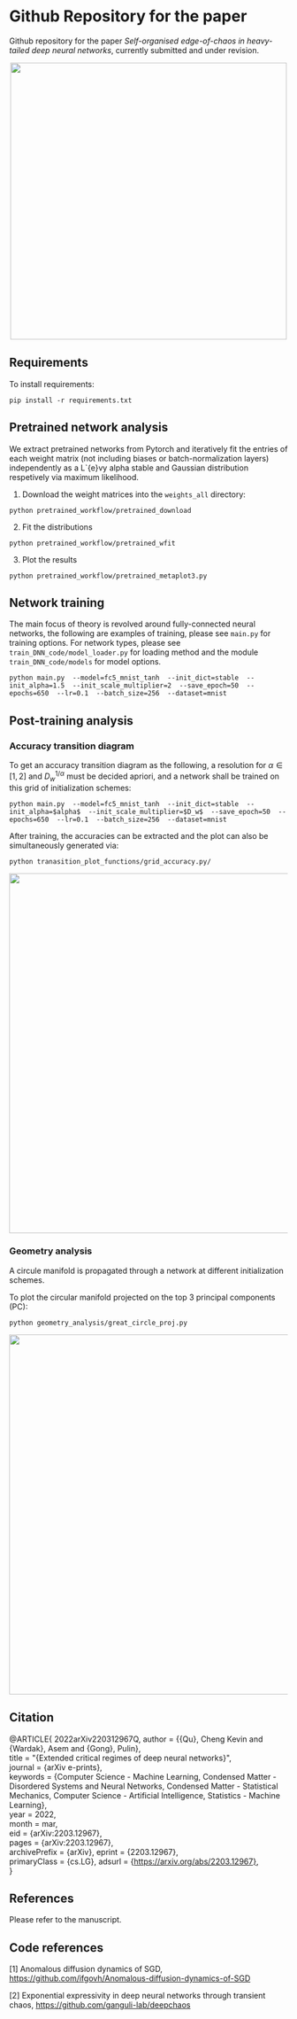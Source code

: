 # Github Repository for the paper

Github repository for the paper *Self-organised edge-of-chaos in heavy-tailed deep neural networks*, currently submitted and under revision.

<p align="center">
<img src="https://github.com/CKQu1/anderson-criticality-dnn/blob/master/readme_figs/phasetransition_schematic1024_1.jpg" width="500">
</p>
  
## Requirements

To install requirements:

````
pip install -r requirements.txt
````


## Pretrained network analysis

We extract pretrained networks from Pytorch and iteratively fit the entries of each weight matrix (not including biases or batch-normalization layers) independently as a L\`{e}vy alpha stable and Gaussian distribution respetively via maximum likelihood.

1. Download the weight matrices into the `weights_all` directory:

`python pretrained_workflow/pretrained_download`

2. Fit the distributions

`python pretrained_workflow/pretrained_wfit`

3. Plot the results

`python pretrained_workflow/pretrained_metaplot3.py`


## Network training

The main focus of theory is revolved around fully-connected neural networks, the following are examples of training, please see `main.py` for training options. For network types, please see `train_DNN_code/model_loader.py` for loading method and the module `train_DNN_code/models` for model options.

`python main.py  --model=fc5_mnist_tanh  --init_dict=stable  --init_alpha=1.5  --init_scale_multiplier=2  --save_epoch=50  --epochs=650  --lr=0.1  --batch_size=256  --dataset=mnist`


## Post-training analysis

### Accuracy transition diagram

To get an accuracy transition diagram as the following, a resolution for $\alpha \in [1,2]$ and $D_w^{1/\alpha}$ must be decided apriori, and a network shall be trained on this grid of initialization schemes:

`python main.py  --model=fc5_mnist_tanh  --init_dict=stable  --init_alpha=$alpha$  --init_scale_multiplier=$D_w$  --save_epoch=50  --epochs=650  --lr=0.1  --batch_size=256  --dataset=mnist`

After training, the accuracies can be extracted and the plot can also be simultaneously generated via:

`python tranasition_plot_functions/grid_accuracy.py/`

<p align="center">
<img src="https://github.com/CKQu1/anderson-criticality-dnn/blob/master/readme_figs/fc10_mnist_tanh_grid_testacc_early_6501024_1.jpg" width="650">
</p>

### Geometry analysis

A circule manifold is propagated through a network at different initialization schemes.

To plot the circular manifold projected on the top 3 principal components (PC):

`python geometry_analysis/great_circle_proj.py`

<p align="center">
<img src="https://github.com/CKQu1/anderson-criticality-dnn/blob/master/readme_figs/proj3d_alpha%3D100.jpg" width="650">
</p>

## Citation

@ARTICLE{
  2022arXiv220312967Q,
  author = {{Qu}, Cheng Kevin and {Wardak}, Asem and {Gong}, Pulin},       
  title = "{Extended critical regimes of deep neural networks}",        
  journal = {arXiv e-prints},      
  keywords = {Computer Science - Machine Learning, Condensed Matter - Disordered Systems and Neural Networks, Condensed Matter - Statistical Mechanics, Computer Science - Artificial Intelligence, Statistics - Machine Learning},     
  year = 2022,         
  month = mar,        
  eid = {arXiv:2203.12967},          
  pages = {arXiv:2203.12967},        
  archivePrefix = {arXiv},
  eprint = {2203.12967},       
  primaryClass = {cs.LG}, 
  adsurl = {https://arxiv.org/abs/2203.12967},       
}



## References

Please refer to the manuscript.


## Code references

[1] Anomalous diffusion dynamics of SGD, https://github.com/ifgovh/Anomalous-diffusion-dynamics-of-SGD

[2] Exponential expressivity in deep neural networks through transient chaos, https://github.com/ganguli-lab/deepchaos
